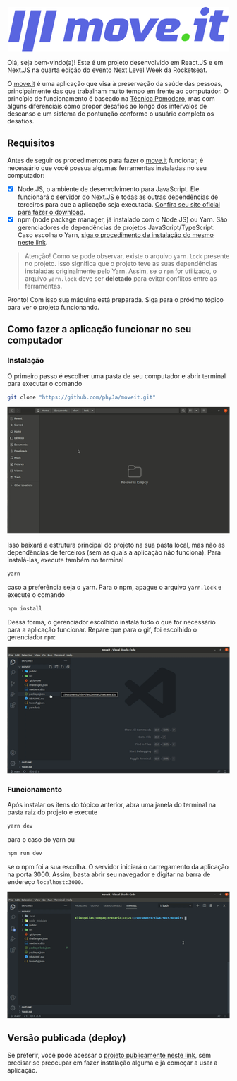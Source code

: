 <p align="center">

<img src="public/logo-full.svg" alt="Logo move.it" />

</p>

Olá, seja bem-vindo(a)! Este é um projeto desenvolvido em React.JS e em Next.JS na quarta edição do evento Next Level Week da Rocketseat.

O [move.it](#) é uma aplicação que visa à preservação da saúde das pessoas, principalmente das que trabalham muito tempo em frente ao computador. O princípio de funcionamento é baseado na [Técnica Pomodoro](https://pt.wikipedia.org/wiki/T%C3%A9cnica_pomodoro), mas com alguns diferenciais como propor desafios ao longo dos intervalos de descanso e um sistema de pontuação conforme o usuário completa os desafios.

## Requisitos

Antes de seguir os procedimentos para fazer o [move.it](#) funcionar, é necessário que você possua algumas ferramentas instaladas no seu computador:

- [x] Node.JS, o ambiente de desenvolvimento para JavaScript. Ele funcionará o servidor do Next.JS e todas as outras dependências de terceiros para que a aplicação seja executada. [Confira seu site oficial para fazer o download](https://nodejs.org).
- [x] npm (node package manager, já instalado com o Node.JS) ou Yarn. São gerenciadores de dependências de projetos JavaScript/TypeScript. Caso escolha o Yarn, [siga o procedimento de instalação do mesmo neste link](https://yarnpkg.com/getting-started/install).

> Atenção! Como se pode observar, existe o arquivo `yarn.lock` presente no projeto. Isso significa que o projeto teve as suas dependências instaladas originalmente pelo Yarn. Assim, se o `npm` for utilizado, o arquivo `yarn.lock` deve ser __deletado__  para evitar conflitos entre as ferramentas.

Pronto! Com isso sua máquina está preparada. Siga para o próximo tópico para ver o projeto funcionando.

## Como fazer a aplicação funcionar no seu computador

### Instalação

O primeiro passo é escolher uma pasta de seu computador e abrir terminal para executar o comando

```sh
git clone "https://github.com/phyJa/moveit.git"
```

<p align="center">

<img src="./public/imagesForReadMe/gitClone.gif" alt="Executando git clone" />

</p>


Isso baixará a estrutura principal do projeto na sua pasta local, mas não as dependências de terceiros (sem as quais a aplicação não funciona). Para instalá-las, execute também no terminal

```sh
yarn
```

caso a preferência seja o yarn. Para o npm, apague o arquivo `yarn.lock` e execute o comando

```sh
npm install
```

Dessa forma, o gerenciador escolhido instala tudo o que for necessário para a aplicação funcionar. Repare que para o gif, foi escolhido o gerenciador `npm`:

<p align="center">

<img src="./public/imagesForReadMe/npmInstall.gif" alt="Npm install gif" />

</p>

### Funcionamento

Após instalar os itens do tópico anterior, abra uma janela do terminal na pasta raiz do projeto e execute

```sh
yarn dev
```
para o caso do yarn ou 

```sh
npm run dev
```

se o npm foi a sua escolha. O servidor iniciará o carregamento da aplicação na porta 3000. Assim, basta abrir seu navegador e digitar na barra de endereço `localhost:3000`.

<p align="center">

<img src="./public/imagesForReadMe/runDevAndApp.gif" alt="Npm install gif" />

</p>


## Versão publicada (deploy)

Se preferir, você pode acessar o [projeto publicamente neste link](https://moveit-zeta-one.vercel.app/), sem precisar se preocupar em fazer instalação alguma e já começar a usar a aplicação.